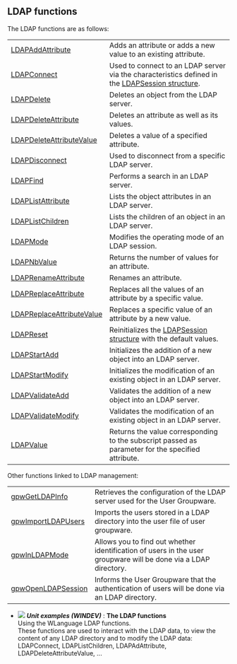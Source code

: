 


## LDAP functions
			



<a name="NOTE1"></a>
<a name="NOTE1_1"></a>
The LDAP functions are as follows:



|   |   |
| --- | --- |
| [LDAPAddAttribute](../WDLang3/3032110.md) | Adds an attribute or adds a new value to an existing attribute. |
| [LDAPConnect](../WDLang3/3032100.md) | Used to connect to an LDAP server via the characteristics defined in the [LDAPSession structure](../WDLang3/3032101.md). |
| [LDAPDelete](../WDLang3/3032114.md) | Deletes an object from the LDAP server. |
| [LDAPDeleteAttribute](../WDLang3/3032115.md) | Deletes an attribute as well as its values. |
| [LDAPDeleteAttributeValue](../WDLang3/3032116.md) | Deletes a value of a specified attribute. |
| [LDAPDisconnect](../WDLang3/3032102.md) | Used to disconnect from a specific LDAP server. |
| [LDAPFind](../WDLang3/3032108.md) | Performs a search in an LDAP server. |
| [LDAPListAttribute](../WDLang3/3032104.md) | Lists the object attributes in an LDAP server. |
| [LDAPListChildren](../WDLang3/3032105.md) | Lists the children of an object in an LDAP server. |
| [LDAPMode](../WDLang3/3032126.md) | Modifies the operating mode of an LDAP session. |
| [LDAPNbValue](../WDLang3/3032106.md) | Returns the number of values for an attribute. |
| [LDAPRenameAttribute](../WDLang3/3032120.md) | Renames an attribute. |
| [LDAPReplaceAttribute](../WDLang3/3032113.md) | Replaces all the values of an attribute by a specific value. |
| [LDAPReplaceAttributeValue](../WDLang3/3032119.md) | Replaces a specific value of an attribute by a new value. |
| [LDAPReset](../WDLang3/3032103.md) | Reinitializes the [LDAPSession structure](../WDLang3/3032101.md) with the default values. |
| [LDAPStartAdd](../WDLang3/3032109.md) | Initializes the addition of a new object into an LDAP server. |
| [LDAPStartModify](../WDLang3/3032112.md) | Initializes the modification of an existing object in an LDAP server. |
| [LDAPValidateAdd](../WDLang3/3032111.md) | Validates the addition of a new object into an LDAP server. |
| [LDAPValidateModify](../WDLang3/3032117.md) | Validates the modification of an existing object in an LDAP server. |
| [LDAPValue](../WDLang3/3032107.md) | Returns the value corresponding to the subscript passed as parameter for the specified attribute. |





Other functions linked to LDAP management: 



|   |   |
| --- | --- |
| [gpwGetLDAPInfo](../WDLang6/1000017063.md) | Retrieves the configuration of the LDAP server used for the User Groupware.  |
| [gpwImportLDAPUsers](../WDLang6/1000017058.md) | Imports the users stored in a LDAP directory into the user file of user groupware. |
| [gpwInLDAPMode](../WDLang6/1000017056.md) | Allows you to find out whether identification of users in the user groupware will be done via a LDAP directory. |
| [gpwOpenLDAPSession](../WDLang6/1000017055.md) | Informs the User Groupware that the authentication of users will be done via an LDAP directory. |






- ![](https://doc.pcsoft.fr/en-US/images/image.awp?langid=3&name=TheLDAPfunctions.gif) ***Unit examples (WINDEV)*** : **The LDAP functions** <br>Using the WLanguage LDAP functions.<br>These functions are used to interact with the LDAP data, to view the content of any LDAP directory and to modify the LDAP data: LDAPConnect, LDAPListChildren, LDAPAdAttribute, LDAPDeleteAttributeValue, ...


